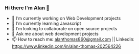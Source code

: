 ### Hi there I'm Alan 👋

- 🔭 I’m currently working on Web Development projects
- 🌱 I’m currently learning Javascript
- 👯 I’m looking to collaborate on open source projects
- 💬 Ask me about web development projects
- 📫 How to reach me: alanthomas860@gmail.com || Linkedin: https://www.linkedin.com/in/alan-thomas-202564226

